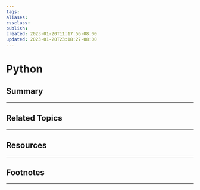 ```yaml
---
tags:
aliases:
cssclass:
publish:
created: 2023-01-20T11:17:56-08:00
updated: 2023-01-20T23:18:27-08:00
---
```

# Python

## Summary

---

## Related Topics

---

## Resources

---

## Footnotes

---